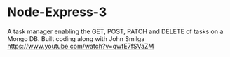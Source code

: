 # Node-Express-3
A task manager enabling the GET, POST, PATCH and DELETE of tasks on a Mongo DB.
Built coding along with John Smilga https://www.youtube.com/watch?v=qwfE7fSVaZM
